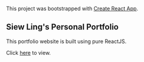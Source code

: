 This project was bootstrapped with [Create React App](https://github.com/facebook/create-react-app).

## Siew Ling's Personal Portfolio

This portfolio website is built using pure ReactJS.

Click <a href="http://tansiewling.herokuapp.com">here</a> to view.
